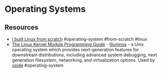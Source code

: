 # Operating Systems

## Resources

- [I built Linux from scratch](https://thesloth.me/posts/5/) #operating-system #from-scratch #linux
- [The Linux Kernel Module Programming Guide](https://sysprog21.github.io/lkmpg/) - [Illumnos](https://www.illumos.org) - a Unix operating system which provides next-generation features for downstream distributions, including advanced system debugging, next generation filesystem, networking, and virtualization options. Used by [oxide](https://oxide.computer/) #operating-system
